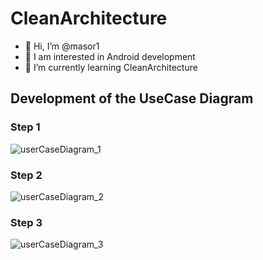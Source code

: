 # CleanArchitecture
- 👋 Hi, I’m @masor1
- 👀 I am interested in Android development
- 🌱 I’m currently learning CleanArchitecture
## Development of the UseCase Diagram
### Step 1
![userCaseDiagram_1](https://user-images.githubusercontent.com/60883208/134945183-6788ecb8-83ee-49fe-92a3-1b31d1b53ebe.PNG)
### Step 2
![userCaseDiagram_2](https://user-images.githubusercontent.com/60883208/135086713-e627daf8-c9b3-4bbd-8a63-8f6679336f35.PNG)
### Step 3
![userCaseDiagram_3](https://user-images.githubusercontent.com/60883208/135138565-7ab8c0a8-7c86-451e-a8ed-5538cd37e779.PNG)